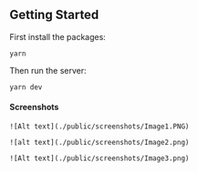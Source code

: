 ## Getting Started

First install the packages:
```
yarn
```

Then run the server:

```
yarn dev
```
#### Screenshots
```
![Alt text](./public/screenshots/Image1.PNG)
```
```
![alt text](./public/screenshots/Image2.png)
```
```
![Alt text](./public/screenshots/Image3.png)
```